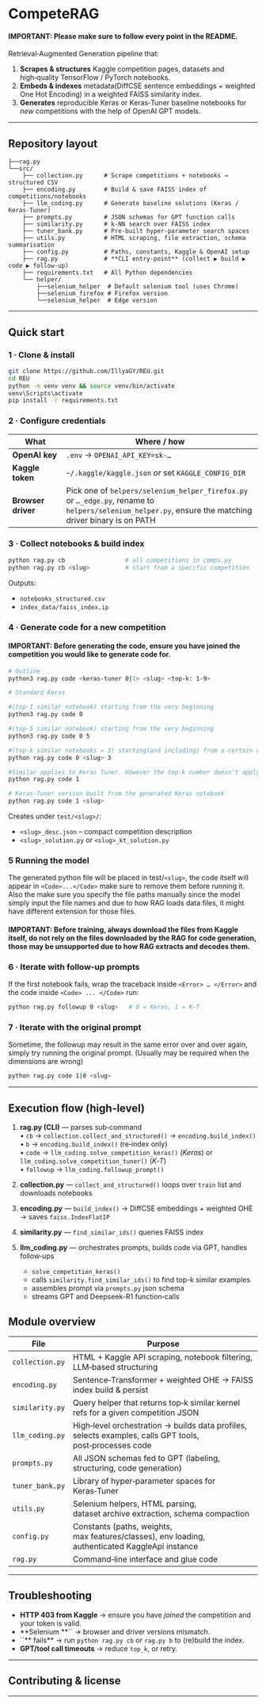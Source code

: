 # CompeteRAG

#### IMPORTANT: Please make sure to follow every point in the README.

Retrieval‑Augmented Generation pipeline that:

1. **Scrapes & structures** Kaggle competition pages, datasets and high‑quality TensorFlow / PyTorch notebooks.
2. **Embeds & indexes** metadata(DiffCSE sentence embeddings + weighted One Hot Encoding) in a weighted FAISS similarity index.
3. **Generates** reproducible Keras or Keras‑Tuner baseline notebooks for *new* competitions with the help of OpenAI GPT models.


---

## Repository layout

```
├──rag.py
└──src/
	├── collection.py      # Scrape competitions + notebooks → structured CSV
	├── encoding.py        # Build & save FAISS index of competitions/notebooks
	├── llm_coding.py      # Generate baseline solutions (Keras / Keras‑Tuner)
	├── prompts.py         # JSON schemas for GPT function calls
	├── similarity.py      # k‑NN search over FAISS index
	├── tuner_bank.py      # Pre‑built hyper‑parameter search spaces
	├── utils.py           # HTML scraping, file extraction, schema summarisation
	├── config.py          # Paths, constants, Kaggle & OpenAI setup
	├── rag.py             # **CLI entry‑point** (collect ▶ build ▶ code ▶ follow‑up)
	├── requirements.txt   # All Python dependencies
	└── helper/
		├──selenium_helper  # Default selenium tool (uses Chrome)
		├──selenium_firefox # Firefox version
		└──selenium_helper  # Edge version
```

---

## Quick start

### 1 · Clone & install

```bash
git clone https://github.com/IllyaGY/REU.git
cd REU
python -m venv venv && source venv/bin/activate   
venv\Scripts\activate
pip install -r requirements.txt
```

### 2 · Configure credentials

| What               | Where / how                                                                                                                                           |
| ------------------ | ----------------------------------------------------------------------------------------------------------------------------------------------------- |
| **OpenAI key**     | `.env` → `OPENAI_API_KEY=sk‑…`                                                                                                                        |
| **Kaggle token**   | `~/.kaggle/kaggle.json` *or* set `KAGGLE_CONFIG_DIR`                                                                                                  |
| **Browser driver** | Pick one of `helpers/selenium_helper_firefox.py` or `…_edge.py`, rename to `helpers/selenium_helper.py`, ensure the matching driver binary is on PATH |

### 3 · Collect notebooks & build index

```bash
python rag.py cb                 # all competitions in comps.py
python rag.py cb <slug>          # start from a specific competition
```

Outputs:

- `notebooks_structured.csv`
- `index_data/faiss_index.ip`

### 4 · Generate code for a new competition

#### IMPORTANT: Before generating the code, ensure you have joined the competition you would like to generate code for.

```bash
# Outline
python3 rag.py code <keras-tuner 0|1> <slug> <top-k: 1-9> 

# Standard Keras 

#(top-1 similar notebook) starting from the very beginning
python3 rag.py code 0 

#(top-5 similar notebook) starting from the very beginning
python3 rag.py code 0 5

#(top‑k similar notebooks = 3) starting(and including) from a certain competition
python rag.py code 0 <slug> 3

#Similar applies to Keras Tuner. However the top-k number doesn't apply in this case
python rag.py code 1 

# Keras‑Tuner version built from the generated Keras notebook
python rag.py code 1 <slug>
```

Creates under `test/<slug>/`:

- `<slug>_desc.json` – compact competition description
- `<slug>_solution.py`  or  `<slug>_kt_solution.py`

### 5 Running the model

The generated python file will be placed in test/`<slug>`, the code itself will appear in `<Code>...</Code>` make sure to remove them before running it. Also the make sure you specify the file paths manually since the model simply input the file names and due to how RAG loads data files, it might have different extension for those files.

#### IMPORTANT: Before training, always download the files from Kaggle itself, do not rely on the files downloaded by the RAG for code generation, those may be unsupported due to how RAG extracts and decodes them. 

### 6 · Iterate with follow‑up prompts

If the first notebook fails, wrap the traceback inside `<Error> … </Error>` and the code inside `<Code> ... </Code>` run:

```bash
python rag.py followup 0 <slug>   # 0 = Keras, 1 = K‑T
```

### 7 · Iterate with the original prompt

Sometime, the followup may result in the same error over and over again, simply try running the original prompt. (Usually may be required when the dimensions are wrong)

```bash
python rag.py code 1|0 <slug>
```
---

## Execution flow (high‑level)

1. **rag.py (CLI)** — parses sub‑command\
   • `cb`   → `collection.collect_and_structured()` → `encoding.build_index()`\
   • `b`    → `encoding.build_index()` (re‑index only)\
   • `code` → `llm_coding.solve_competition_keras()` (*Keras*) or `llm_coding.solve_competition_tuner()` (*K‑T*)\
   • `followup` → `llm_coding.followup_prompt()`

2. **collection.py** — `collect_and_structured()` loops over `train` list and downloads notebooks

3. **encoding.py** — `build_index()` → DiffCSE embeddings + weighted OHE → saves `faiss.IndexFlatIP`

4. **similarity.py** — `find_similar_ids()` queries FAISS index

5. **llm\_coding.py** — orchestrates prompts, builds code via GPT, handles follow‑ups
	- `solve_competition_keras()`
     - calls `similarity.find_similar_ids()` to find top-k similar examples
     - assembles prompt via `prompts.py` json schema
     - streams GPT and Deepseek-R1 function‑calls


## Module overview

| File            | Purpose                                                                                                 |
| --------------- | ------------------------------------------------------------------------------------------------------- |
| `collection.py` | HTML + Kaggle API scraping, notebook filtering, LLM‑based structuring                                   |
| `encoding.py`   | Sentence‑Transformer + weighted OHE → FAISS index build & persist                                       |
| `similarity.py` | Query helper that returns top‑k similar kernel refs for a given competition JSON                        |
| `llm_coding.py` | High‑level orchestration → builds data profiles, selects examples, calls GPT tools, post‑processes code |
| `prompts.py`    | All JSON schemas fed to GPT (labeling, structuring, code generation)                                    |
| `tuner_bank.py` | Library of hyper‑parameter spaces for Keras‑Tuner                                                       |
| `utils.py`      | Selenium helpers, HTML parsing, dataset archive extraction, schema compaction                           |
| `config.py`     | Constants (paths, weights, max features/classes), env loading, authenticated KaggleApi instance         |
| `rag.py`        | Command‑line interface and glue code                                                                    |

---

## Troubleshooting

- **HTTP 403 from Kaggle** → ensure you have *joined* the competition and your token is valid.
- **Selenium **`` → browser and driver versions mismatch.
- ``** fails** → run `python rag.py cb` or `rag.py b` to (re)build the index.
- **GPT/tool call timeouts** → reduce `top_k`, or retry.

---

## Contributing & license



---



 